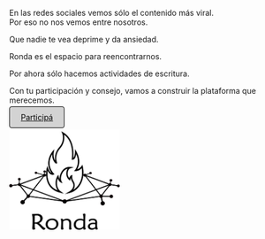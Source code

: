 En las redes sociales vemos sólo el contenido más viral.    
Por eso no nos vemos entre nosotros.

Que nadie te vea deprime y da ansiedad.

Ronda es el espacio para reencontrarnos. 

Por ahora sólo hacemos actividades de escritura. 

Con tu participación y consejo, vamos a construir la plataforma que merecemos.


[<span style="padding: 10px 20px; background-color: #D3D3D3; color: #0A0A0A; border: 1px solid #000; border-radius: 4px; cursor: pointer; transition: background-color 0.3s ease;">Participá</span>](actividad.md)

<a href="index.html">
  <img src="logo_medium.png" alt="Logo" width="200" height="181">
</a>
